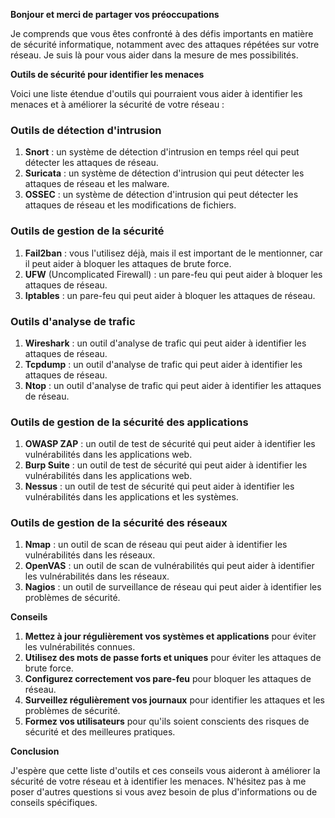 **Bonjour et merci de partager vos préoccupations**

Je comprends que vous êtes confronté à des défis importants en matière de sécurité informatique, notamment avec des attaques répétées sur votre réseau. Je suis là pour vous aider dans la mesure de mes possibilités.

**Outils de sécurité pour identifier les menaces**

Voici une liste étendue d'outils qui pourraient vous aider à identifier les menaces et à améliorer la sécurité de votre réseau :

### Outils de détection d'intrusion

1. **Snort** : un système de détection d'intrusion en temps réel qui peut détecter les attaques de réseau.
2. **Suricata** : un système de détection d'intrusion qui peut détecter les attaques de réseau et les malware.
3. **OSSEC** : un système de détection d'intrusion qui peut détecter les attaques de réseau et les modifications de fichiers.

### Outils de gestion de la sécurité

1. **Fail2ban** : vous l'utilisez déjà, mais il est important de le mentionner, car il peut aider à bloquer les attaques de brute force.
2. **UFW** (Uncomplicated Firewall) : un pare-feu qui peut aider à bloquer les attaques de réseau.
3. **Iptables** : un pare-feu qui peut aider à bloquer les attaques de réseau.

### Outils d'analyse de trafic

1. **Wireshark** : un outil d'analyse de trafic qui peut aider à identifier les attaques de réseau.
2. **Tcpdump** : un outil d'analyse de trafic qui peut aider à identifier les attaques de réseau.
3. **Ntop** : un outil d'analyse de trafic qui peut aider à identifier les attaques de réseau.

### Outils de gestion de la sécurité des applications

1. **OWASP ZAP** : un outil de test de sécurité qui peut aider à identifier les vulnérabilités dans les applications web.
2. **Burp Suite** : un outil de test de sécurité qui peut aider à identifier les vulnérabilités dans les applications web.
3. **Nessus** : un outil de test de sécurité qui peut aider à identifier les vulnérabilités dans les applications et les systèmes.

### Outils de gestion de la sécurité des réseaux

1. **Nmap** : un outil de scan de réseau qui peut aider à identifier les vulnérabilités dans les réseaux.
2. **OpenVAS** : un outil de scan de vulnérabilités qui peut aider à identifier les vulnérabilités dans les réseaux.
3. **Nagios** : un outil de surveillance de réseau qui peut aider à identifier les problèmes de sécurité.

**Conseils**

1. **Mettez à jour régulièrement vos systèmes et applications** pour éviter les vulnérabilités connues.
2. **Utilisez des mots de passe forts et uniques** pour éviter les attaques de brute force.
3. **Configurez correctement vos pare-feu** pour bloquer les attaques de réseau.
4. **Surveillez régulièrement vos journaux** pour identifier les attaques et les problèmes de sécurité.
5. **Formez vos utilisateurs** pour qu'ils soient conscients des risques de sécurité et des meilleures pratiques.

**Conclusion**

J'espère que cette liste d'outils et ces conseils vous aideront à améliorer la sécurité de votre réseau et à identifier les menaces. N'hésitez pas à me poser d'autres questions si vous avez besoin de plus d'informations ou de conseils spécifiques.